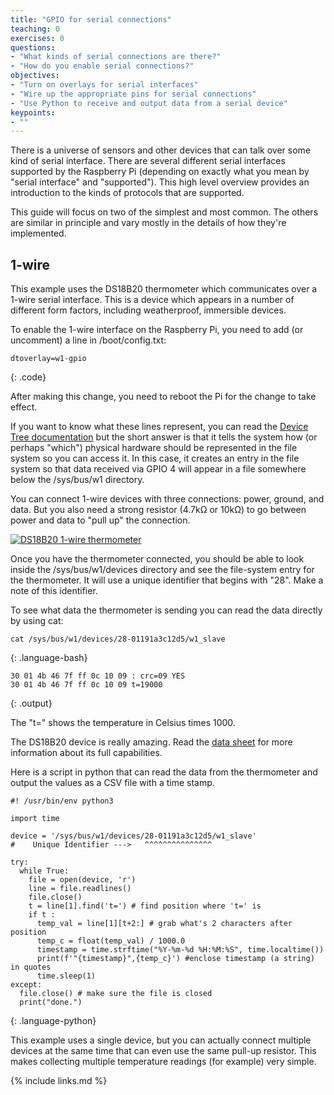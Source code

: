 ```yaml
---
title: "GPIO for serial connections"
teaching: 0
exercises: 0
questions:
- "What kinds of serial connections are there?"
- "How do you enable serial connections?"
objectives:
- "Turn on overlays for serial interfaces"
- "Wire up the appropriate pins for serial connections"
- "Use Python to receive and output data from a serial device"
keypoints:
- ""
---
```

There is a universe of sensors and other devices that can talk over some kind of serial interface. There are several different serial interfaces supported by the Raspberry Pi (depending on exactly what you mean by "serial interface" and "supported"). This high level overview provides an introduction to the kinds of protocols that are supported.

This guide will focus on two of the simplest and most common. The others are similar in principle and vary mostly in the details of how they're implemented.

## 1-wire

This example uses the DS18B20 thermometer which communicates over a 1-wire serial interface. This is a device which appears in a number of different form factors, including weatherproof, immersible devices.

To enable the 1-wire interface on the Raspberry Pi, you need to add (or uncomment) a line in /boot/config.txt:
~~~
dtoverlay=w1-gpio
~~~
{: .code}

After making this change, you need to reboot the Pi for the change to take effect.

If you want to know what these lines represent, you can read the [Device Tree documentation](https://www.raspberrypi.org/documentation/configuration/device-tree.md) but the short answer is that it tells the system how (or perhaps "which") physical hardware should be represented in the file system so you can access it. In this case, it creates an entry in the file system so that data received via GPIO 4 will appear in a file somewhere below the /sys/bus/w1 directory.

You can connect 1-wire devices with three connections: power, ground, and data. But you also need a strong resistor (4.7kΩ or 10kΩ) to go between power and data to "pull up" the connection.

<a href="{{ page.root }}/fig/DS18B20_1-wire_thermometer_MEDIUM.jpg">
  <img src="{{ page.root }}/fig/DS18B20_1-wire_thermometer_MEDIUM.jpg" alt="DS18B20 1-wire thermometer" />
</a>

Once you have the thermometer connected, you should be able to look inside the /sys/bus/w1/devices directory and see the file-system entry for the thermometer. It will use a unique identifier that begins with "28". Make a note of this identifier.

To see what data the thermometer is sending you can read the data directly by using cat:

~~~
cat /sys/bus/w1/devices/28-01191a3c12d5/w1_slave
~~~
{: .language-bash}

~~~
30 01 4b 46 7f ff 0c 10 09 : crc=09 YES
30 01 4b 46 7f ff 0c 10 09 t=19000
~~~
{: .output}

The "t=" shows the temperature in Celsius times 1000.

The DS18B20 device is really amazing. Read the [data sheet](https://www.maximintegrated.com/en/products/sensors/DS18B20.html) for more information about its full capabilities.

Here is a script in python that can read the data from the thermometer and output the values as a CSV file with a time stamp.

~~~
#! /usr/bin/env python3

import time

device = '/sys/bus/w1/devices/28-01191a3c12d5/w1_slave'
#    Unique Identifier --->   ^^^^^^^^^^^^^^^

try:
  while True:
    file = open(device, 'r')
    line = file.readlines()
    file.close()
    t = line[1].find('t=') # find position where 't=' is
    if t :
      temp_val = line[1][t+2:] # grab what's 2 characters after position
      temp_c = float(temp_val) / 1000.0
      timestamp = time.strftime("%Y-%m-%d %H:%M:%S", time.localtime())
      print(f'"{timestamp}",{temp_c}') #enclose timestamp (a string) in quotes
      time.sleep(1)
except:
  file.close() # make sure the file is closed
  print("done.")
~~~
{: .language-python}

This example uses a single device, but you can actually connect multiple devices at the same time that can even use the same pull-up resistor. This makes collecting multiple temperature readings (for example) very simple. 

{% include links.md %}
